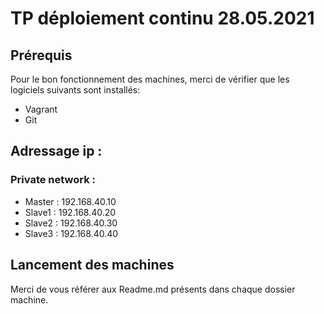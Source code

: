 # TP déploiement continu 28.05.2021

## Prérequis

Pour le bon fonctionnement des machines, merci de vérifier que les logiciels suivants sont installés: 

-   Vagrant
-   Git

## Adressage ip :
### Private network : 

-   Master : 192.168.40.10
-   Slave1 : 192.168.40.20
-   Slave2 : 192.168.40.30
-   Slave3 : 192.168.40.40

## Lancement des machines

Merci de vous référer aux Readme.md présents dans chaque dossier machine.